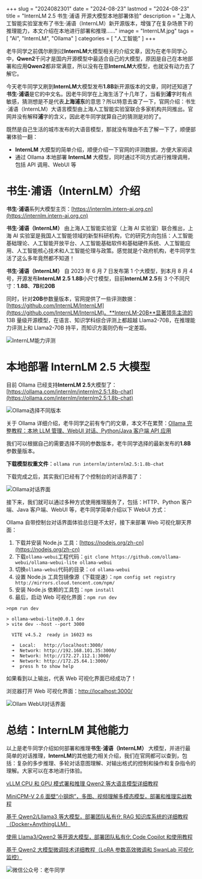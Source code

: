 +++
slug = "2024082301"
date = "2024-08-23"
lastmod = "2024-08-23"
title = "InternLM 2.5 书生·浦语 开源大模型本地部署体验"
description = "上海人工智能实验室发布了书生·浦语（InternLM）新开源版本，增强了在复杂场景下的推理能力，本文介绍在本地进行部署和推理……"
image = "InternLM.jpg"
tags = [ "AI", "InternLM", "Ollama" ]
categories = [ "人工智能" ]
+++

老牛同学之前偶尔刷到过**InternLM**大模型相关的介绍文章，因为在老牛同学心中，**Qwen2**千问才是国内开源模型中最适合自己的大模型，原因是自己在本地部署和应用**Qwen2**都非常满意，所以没有在意**InternLM**大模型，也就没有动力去了解它。

今天老牛同学又刷到**InternLM**大模型发布**1.8B**新开源版本的文章，同时还知道了**书生·浦语**是它的中文名。因老牛同学在上海生活了十几年了，当看到**浦**字时有点敏感，猜测想是不是代表**上海浦东**的意思？所以特意去查了一下，官网介绍：书生·浦语（InternLM）大语言模型由上海人工智能实验室联合多家机构共同推出。官网并没有解释**浦**字的含义，因此老牛同学就算自己的猜测是对的了。

既然是自己生活的城市发布的大语音模型，那就没有理由不去了解一下了，顺便部署体验一翻：

- **InternLM** 大模型的简单介绍，顺便介绍一下官网的评测数据，方便大家阅读
- 通过 Ollama 本地部署 **InternLM** 大模型，同时通过不同方式进行推理调用，包括 API 调用、WebUI 等

# 书生·浦语（InternLM）介绍

**书生·浦语**系列大模型主页：[https://internlm.intern-ai.org.cn](https://internlm.intern-ai.org.cn)

**书生·浦语（InternLM）** 由上海人工智能实验室（上海 AI 实验室）联合推出，上海 AI 实验室是我国人工智能领域的新型科研机构，它的研究方向包括：人工智能基础理论、人工智能开放平台、人工智能基础软件和基础硬件系统、人工智能应用、人工智能核心技术和人工智能伦理与政策。感觉就是个政府机构，老牛同学生活了这么多年竟然都不知道！

**书生·浦语（InternLM）** 自 2023 年 6 月 7 日发布第 1 个大模型，到本月 8 月 4 号，开源发布**InternLM 2.5 1.8B**小尺寸模型，目前**InternLM 2.5**有 3 个不同尺寸：**1.8B**、**7B**和**20B**

同时，针对**20B**参数量版本，官网提供了一些评测数据：[https://github.com/InternLM/InternLM](https://github.com/InternLM/InternLM)。**InternLM-20B**显著领先主流的 13B 量级开源模型，在语言、知识学科综合评测上都超越 Llama2-70B，在推理能力评测上和 Llama2-70B 持平，而知识方面则仍有一定差距。

![InternLM能力评测](01.jpg)

# 本地部署 InternLM 2.5 大模型

目前 Ollama 已经支持**InternLM 2.5**大模型了：[https://ollama.com/internlm/internlm2.5:1.8b-chat](https://ollama.com/internlm/internlm2.5:1.8b-chat)

![Ollama选择不同版本](02.jpg)

关于 Ollama 详细介绍，老牛同学之前有专门的文章，本文不在累赘：[Ollama 完整教程：本地 LLM 管理、WebUI 对话、Python/Java 客户端 API 应用](https://mp.weixin.qq.com/s/majDONtuAUzN2SAaYWxH1Q)

我们可以根据自己的需要选择不同的参数版本，老牛同学选择的最新发布的**1.8B**参数量版本。

**下载模型权重文件**：`ollama run internlm/internlm2.5:1.8b-chat`

下载完成之后，其实我们已经有了个控制台的对话界面了：

![Ollama对话界面](03.jpg)

接下来，我们就可以通过多种方式使用推理服务了，包括：HTTP、Python 客户端、Java 客户端、WebUI 等，老牛同学简单介绍以下 WebUI 方式：

Ollama 自带控制台对话界面体验总归是不太好，接下来部署 Web 可视化聊天界面：

1. 下载并安装 Node.js 工具：[https://nodejs.org/zh-cn](https://nodejs.org/zh-cn)
2. 下载`ollama-webui`工程代码：`git clone https://github.com/ollama-webui/ollama-webui-lite ollama-webui`
3. 切换`ollama-webui`代码的目录：`cd ollama-webui`
4. 设置 Node.js 工具包镜像源（下载提速）：`npm config set registry http://mirrors.cloud.tencent.com/npm/`
5. 安装 Node.js 依赖的工具包：`npm install`
6. 最后，启动 Web 可视化界面：`npm run dev`

```shell
>npm run dev

> ollama-webui-lite@0.0.1 dev
> vite dev --host --port 3000

  VITE v4.5.2  ready in 16023 ms

  ➜  Local:   http://localhost:3000/
  ➜  Network: http://192.168.101.35:3000/
  ➜  Network: http://172.27.112.1:3000/
  ➜  Network: http://172.25.64.1:3000/
  ➜  press h to show help
```

如果看到以上输出，代表 Web 可视化界面已经成功了！

浏览器打开 Web 可视化界面：[http://localhost:3000/](http://localhost:3000)

![Ollam WebUI对话界面](04.jpg)

# 总结：InternLM 其他能力

以上是老牛同学介绍如何部署和推理**书生·浦语（InternLM）** 大模型，并进行最简单的对话推理，**InternLM**的其他能力相关介绍，我们在官网都可以查到，包括：复杂的多步推理、多轮对话意图理解、对输出格式的控制和操作和复杂指令的理解。大家可以在本地进行体验。

[vLLM CPU 和 GPU 模式署和推理 Qwen2 等大语言模型详细教程](https://mp.weixin.qq.com/s/KM-Z6FtVfaySewRTmvEc6w)

[MiniCPM-V 2.6 面壁“小钢炮”，多图、视频理解多模态模型，部署和推理实战教程](https://mp.weixin.qq.com/s/x2RKTvFeKgRvi982X5cymA)

[基于 Qwen2/Lllama3 等大模型，部署团队私有化 RAG 知识库系统的详细教程（Docker+AnythingLLM）](https://mp.weixin.qq.com/s/PpY3k3kReKfQdeOJyrB6aw)

[使用 Llama3/Qwen2 等开源大模型，部署团队私有化 Code Copilot 和使用教程](https://mp.weixin.qq.com/s/vt1EXVWtwm6ltZVYtB4-Tg)

[基于 Qwen2 大模型微调技术详细教程（LoRA 参数高效微调和 SwanLab 可视化监控）](https://mp.weixin.qq.com/s/eq6K8_s9uX459OeUcRPEug)

![微信公众号：老牛同学](https://ntopic.cn/WX-21.png)
